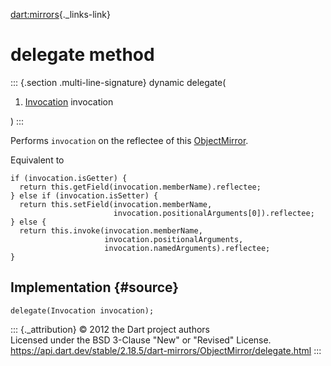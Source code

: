[dart:mirrors](../../dart-mirrors/dart-mirrors-library){._links-link}

delegate method
===============

::: {.section .multi-line-signature}
dynamic delegate(

1.  [Invocation](../../dart-core/invocation-class) invocation

)
:::

Performs `invocation` on the reflectee of this
[ObjectMirror](../objectmirror-class).

Equivalent to

``` {.language-dart data-language="dart"}
if (invocation.isGetter) {
  return this.getField(invocation.memberName).reflectee;
} else if (invocation.isSetter) {
  return this.setField(invocation.memberName,
                       invocation.positionalArguments[0]).reflectee;
} else {
  return this.invoke(invocation.memberName,
                     invocation.positionalArguments,
                     invocation.namedArguments).reflectee;
}
```

Implementation {#source}
--------------

``` {.language-dart data-language="dart"}
delegate(Invocation invocation);
```

::: {._attribution}
© 2012 the Dart project authors\
Licensed under the BSD 3-Clause \"New\" or \"Revised\" License.\
<https://api.dart.dev/stable/2.18.5/dart-mirrors/ObjectMirror/delegate.html>
:::
